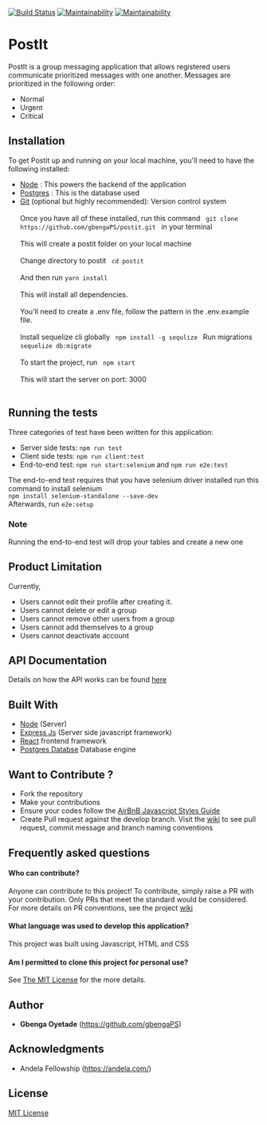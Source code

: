 [![Build Status](https://travis-ci.org/gbengaPS/postit.svg?branch=develop)](https://travis-ci.org/gbengaPS/postit) [![Maintainability](https://coveralls.io/repos/github/gbengaPS/postit/badge.svg?branch=develop)](https://coveralls.io/github/gbengaPS/postit?branch=develop)
[![Maintainability](https://api.codeclimate.com/v1/badges/a99a88d28ad37a79dbf6/maintainability)](https://codeclimate.com/github/codeclimate/codeclimate/maintainability)

# PostIt
PostIt is a group messaging application that allows registered users communicate prioritized messages
with one another. Messages are prioritized in the following order:
* Normal
* Urgent
* Critical

## Installation
To get Postit up and running on your local machine, you'll need to have the following installed:
* [Node](https://nodejs.org/) : This powers the backend of the application
* [Postgres](https://www.postgresql.org/) : This is the database used
* [Git](https://expressjs.com/) (optional but highly recommended): Version control system <br /><br />
Once you have all of these installed, run this command
`  git clone https://github.com/gbengaPS/postit.git  ` in your terminal<br /><br />
This will create a postit folder on your local machine<br /><br />
Change directory to postit `  cd postit  `<br /><br />
And then run  `yarn install` <br /><br />
This will install all dependencies.<br /><br />
You'll need to create a .env file, follow the pattern in the .env.example file. <br /><br />
Install sequelize cli globally `  npm install -g sequlize  `  Run migrations `sequelize db:migrate   `<br /><br />
To start the project, run `  npm start  `<br /><br />
This will start the server on port: 3000 <br /><br />

## Running the tests

Three categories of test have been written for this application:
* Server side tests: ` npm run test `
* Client side tests: ` npm run client:test `
* End-to-end test: ` npm run start:selenium ` and ` npm run e2e:test `

The end-to-end test requires that you have selenium driver installed
run this command to install selenium <br />
`npm install selenium-standalone --save-dev` <br />
Afterwards, run `e2e:setup`

### Note
Running the end-to-end test will drop your tables and create a new one

## Product Limitation
Currently,
* Users cannot edit their profile after creating it.
* Users cannot delete or edit a group
* Users cannot remove other users from a group
* Users cannot add themselves to a group
* Users cannot deactivate account

## API Documentation
Details on how the API works can be found [here](https://postit-gbenga.herokuapp.com/doc)

## Built With

* [Node](https://nodejs.org/) (Server)
* [Express Js](https://expressjs.com/) (Server side javascript framework)
* [React](https://reactjs.org/) frontend framework
* [Postgres Databse](https://www.postgresql.org/) Database engine

## Want to Contribute ?
  * Fork the repository
  * Make your contributions
  * Ensure your codes follow the [AirBnB Javascript Styles Guide](https://www.gitbook.com/book/duk/airbnb-javascript-guidelines/details)
  * Create Pull request against the develop branch.
Visit the [wiki](https://github.com/gbengaPS/postit/wiki) to see pull request,
commit message and branch naming conventions

## Frequently asked questions

#### Who can contribute?
Anyone can contribute to this project! To contribute, simply raise a PR with your contribution. Only PRs that meet the standard would be considered. For more details on PR conventions, see the project [wiki](https://github.com/gbengaPS/postit/wiki)

#### What language was used to develop this application?
This project was built using Javascript, HTML and CSS

#### Am I permitted to clone this project for personal use?
See [The MIT License](./LICENSE.md) for the more details.

## Author

* **Gbenga Oyetade** (https://github.com/gbengaPS)

## Acknowledgments

* Andela Fellowship (https://andela.com/)

## License

[MIT License](./LICENSE.md)




